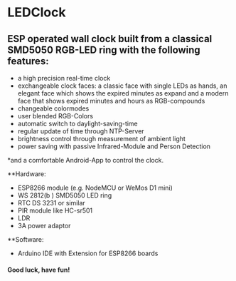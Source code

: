 


# LEDClock

## ESP operated wall clock built from a classical SMD5050 RGB-LED ring with the following features:

  - a high precision real-time clock
  - exchangeable clock faces: 
      a classic face with single LEDs as hands, 
      an elegant face which shows the expired minutes as expand and 
      a modern face that shows expired minutes and hours as RGB-compounds
  - changeable colormodes
  - user blended RGB-Colors
  - automatic switch to daylight-saving-time
  - regular update of time through NTP-Server
  - brightness control through measurement of ambient light 
  - power saving with passive Infrared-Module and Person Detection

  *and a comfortable Android-App to control the clock.


**Hardware:

- ESP8266 module (e.g. NodeMCU or WeMos D1 mini)
- WS 2812(b ) SMD5050 LED ring
- RTC DS 3231 or similar
- PIR module like HC-sr501
- LDR
- 3A power adaptor
  
**Software:

- Arduino IDE with Extension for ESP8266 boards

#### Good luck, have fun!
